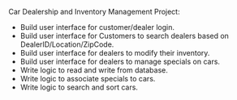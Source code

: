 Car Dealership and Inventory Management Project:

* Build user interface for customer/dealer login. 
* Build user interface for Customers to search dealers  based on DealerID/Location/ZipCode.
* Build user interface for dealers to modify their inventory.
* Build user interface for dealers to manage specials on cars.
* Write logic to read and write from database.
* Write logic to associate specials to cars.
* Write logic to search and sort cars.